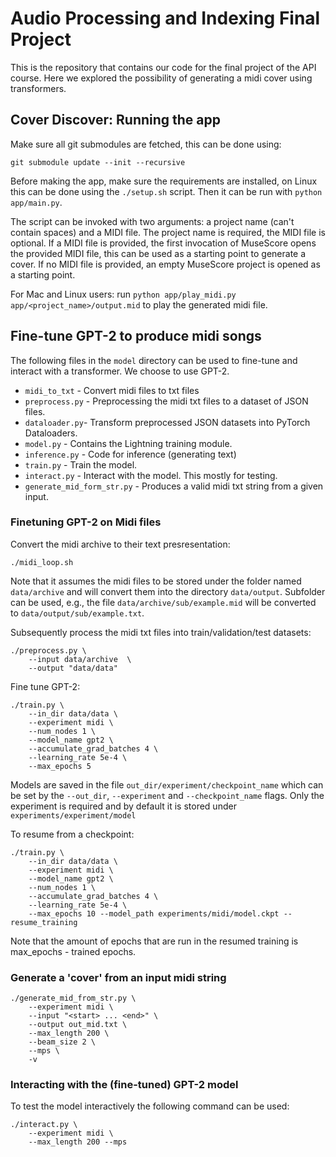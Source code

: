 # Audio Processing and Indexing Final Project

This is the repository that contains our code for the final project of the API course. Here we explored the possibility of generating a midi cover using transformers.

## Cover Discover: Running the app

Make sure all git submodules are fetched, this can be done using:
```
git submodule update --init --recursive
```

Before making the app, make sure the requirements are installed, on Linux this
can be done using the `./setup.sh` script.
Then it can be run with `python app/main.py`.

The script can be invoked with two arguments: a project name (can't contain
spaces) and a MIDI file.
The project name is required, the MIDI file is optional.
If a MIDI file is provided, the first invocation of MuseScore opens the provided
MIDI file, this can be used as a starting point to generate a cover.
If no MIDI file is provided, an empty MuseScore project is opened as a starting
point.

For Mac and Linux users: run `python app/play_midi.py app/<project_name>/output.mid` to play the generated midi file.


## Fine-tune GPT-2 to produce midi songs 

The following files in the `model` directory can be used to fine-tune and interact with a transformer. We choose to use GPT-2.

- `midi_to_txt` - Convert midi files to txt files
- `preprocess.py` - Preprocessing the midi txt files to a dataset of JSON files.
- `dataloader.py`- Transform preprocessed JSON datasets into PyTorch Dataloaders.
- `model.py` - Contains the Lightning training module.
- `inference.py` - Code for inference (generating text)
- `train.py` - Train the model.
- `interact.py` - Interact with the model. This mostly for testing. 
- `generate_mid_form_str.py` - Produces a valid midi txt string from a given input.

### Finetuning GPT-2 on Midi files

Convert the midi archive to their text presresentation:
```
./midi_loop.sh
```

Note that it assumes the midi files to be stored under the folder named `data/archive` and will convert them into the directory `data/output`. Subfolder can be used, e.g., the file `data/archive/sub/example.mid` will be converted to `data/output/sub/example.txt`.

Subsequently process the midi txt files into train/validation/test datasets:
```
./preprocess.py \
    --input data/archive  \
    --output "data/data"
```

Fine tune GPT-2:
```
./train.py \
    --in_dir data/data \
    --experiment midi \
    --num_nodes 1 \
    --model_name gpt2 \
    --accumulate_grad_batches 4 \
    --learning_rate 5e-4 \
    --max_epochs 5
```

Models are saved in the file `out_dir/experiment/checkpoint_name` which can be set by the `--out_dir`, `--experiment` and `--checkpoint_name` flags. Only the experiment is required and by default it is stored under `experiments/experiment/model` 

To resume from a checkpoint: 
```
./train.py \ 
    --in_dir data/data \
    --experiment midi \
    --model_name gpt2 \
    --num_nodes 1 \
    --accumulate_grad_batches 4 \
    --learning_rate 5e-4 \
    --max_epochs 10 --model_path experiments/midi/model.ckpt --resume_training
```

Note that the amount of epochs that are run in the resumed training is max_epochs - trained epochs.

### Generate a 'cover' from an input midi string

```
./generate_mid_from_str.py \
    --experiment midi \
    --input "<start> ... <end>" \
    --output out_mid.txt \
    --max_length 200 \
    --beam_size 2 \
    --mps \
    -v 
```

### Interacting with the (fine-tuned) GPT-2 model

To test the model interactively the following command can be used:

```
./interact.py \
    --experiment midi \
    --max_length 200 --mps
```
